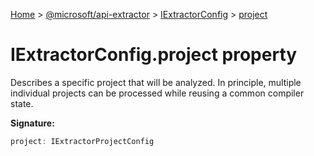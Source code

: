 [Home](./index) &gt; [@microsoft/api-extractor](api-extractor.md) &gt; [IExtractorConfig](api-extractor.iextractorconfig.md) &gt; [project](api-extractor.iextractorconfig.project.md)

# IExtractorConfig.project property

Describes a specific project that will be analyzed. In principle, multiple individual projects can be processed while reusing a common compiler state.

**Signature:**
```javascript
project: IExtractorProjectConfig
```
